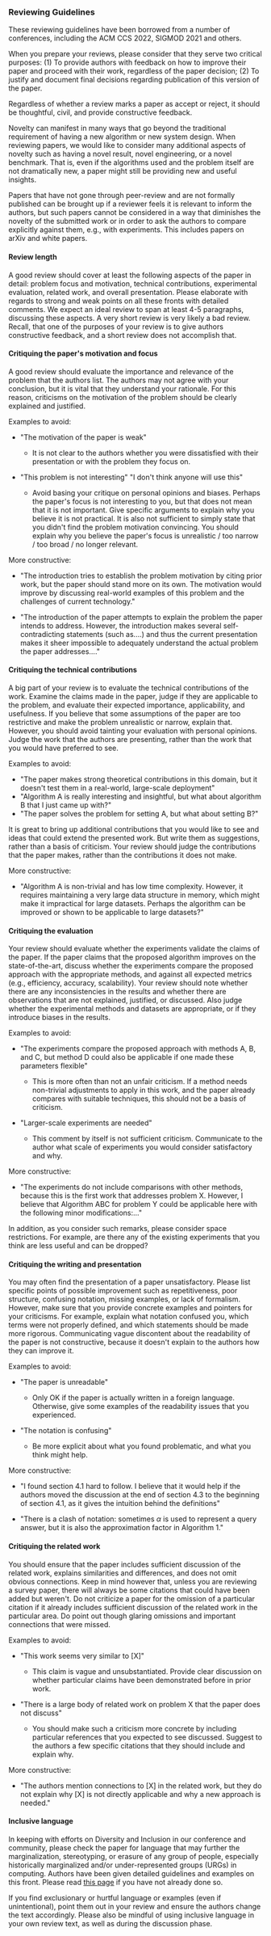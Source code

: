 ### Reviewing Guidelines

These reviewing guidelines have been borrowed from a number of conferences, including the ACM CCS 2022, SIGMOD 2021 and others.


When you prepare your reviews, please consider that they serve two critical purposes: 
(1) To provide authors with feedback on how to improve their paper and proceed with their work, regardless of the paper decision;
(2) To justify and document final decisions regarding publication of this version of the paper.

Regardless of whether a review marks a paper as accept or reject, it should be thoughtful, civil, and provide constructive feedback. 

Novelty can manifest in many ways that go beyond the traditional requirement of having a new algorithm or new system design. When reviewing papers, we would like to consider many additional aspects of novelty such as having a novel result, novel engineering, or a novel benchmark. That is, even if the algorithms used and the problem itself are not dramatically new, a paper might still be providing new and useful insights. 

Papers that have not gone through peer-review and are not formally published can be brought up if a reviewer feels it is relevant to inform the authors, but such papers cannot be considered in a way that diminishes the novelty of the submitted work or in order to ask the authors to compare explicitly against them, e.g., with experiments. This includes papers on arXiv and white papers.

#### Review length
A good review should cover at least the following aspects of the paper in detail: problem focus and motivation, technical contributions, experimental evaluation, related work, and overall presentation. Please elaborate with regards to strong and weak points on all these fronts with detailed comments. We expect an ideal review to span at least 4-5 paragraphs, discussing these aspects. A very short review is very likely a bad review. Recall, that one of the purposes of your review is to give authors constructive feedback, and a short review does not accomplish that.

#### Critiquing the paper's motivation and focus
A good review should evaluate the importance and relevance of the problem that the authors list. The authors may not agree with your conclusion, but it is vital that they understand your rationale. For this reason, criticisms on the motivation of the problem should be clearly explained and justified.

Examples to avoid: 

- "The motivation of the paper is weak"
  - It is not clear to the authors whether you were dissatisfied with their presentation or with the problem they focus on.

- "This problem is not interesting" "I don't think anyone will use this"
  - Avoid basing your critique on personal opinions and biases. Perhaps the paper's focus is not interesting to you, but that does not mean that it is not important. Give specific arguments to explain why you believe it is not practical. It is also not sufficient to simply state that you didn't find the problem motivation convincing. You should explain why you believe the paper's focus is unrealistic / too narrow / too broad / no longer relevant.

More constructive:

- "The introduction tries to establish the problem motivation by citing prior work, but the paper should stand more on its own. The motivation would improve by discussing real-world examples of this problem and the challenges of current technology."

- "The introduction of the paper attempts to explain the problem the paper intends to address. However, the introduction makes several self-contradicting statements (such as....) and thus the current presentation makes it sheer impossible to adequately understand the actual problem the paper addresses...."

#### Critiquing the technical contributions
A big part of your review is to evaluate the technical contributions of the work. Examine the claims made in the paper, judge if they are applicable to the problem, and evaluate their expected importance, applicability, and usefulness. If you believe that some assumptions of the paper are too restrictive and make the problem unrealistic or narrow, explain that. However, you should avoid tainting your evaluation with personal opinions. Judge the work that the authors are presenting, rather than the work that you would have preferred to see.

Examples to avoid: 

- "The paper makes strong theoretical contributions in this domain, but it doesn't test them in a real-world, large-scale deployment"
- "Algorithm A is really interesting and insightful, but what about algorithm B that I just came up with?" 
- "The paper solves the problem for setting A, but what about setting B?" 

It is great to bring up additional contributions that you would like to see and ideas that could extend the presented work. But write them as suggestions, rather than a basis of criticism. Your review should judge the contributions that the paper makes, rather than the contributions it does not make. 

More constructive:

- "Algorithm A is non-trivial and has low time complexity. However, it requires maintaining a very large data structure in memory, which might make it impractical for large datasets. Perhaps the algorithm can be improved or shown to be applicable to large datasets?"

 
#### Critiquing the evaluation
Your review should evaluate whether the experiments validate the claims of the paper. If the paper claims that the proposed algorithm improves on the state-of-the-art, discuss whether the experiments compare the proposed approach with the appropriate methods, and against all expected metrics (e.g., efficiency, accuracy, scalability). Your review should note whether there are any inconsistencies in the results and whether there are observations that are not explained, justified, or discussed. Also judge whether the experimental methods and datasets are appropriate, or if they introduce biases in the results.

Examples to avoid:

- "The experiments compare the proposed approach with methods A, B, and C, but method D could also be applicable if one made these parameters flexible" 
  - This is more often than not an unfair criticism. If a method needs non-trivial adjustments to apply in this work, and the paper already compares with suitable techniques, this should not be a basis of criticism.

- "Larger-scale experiments are needed" 
  - This comment by itself is not sufficient criticism. Communicate to the author what scale of experiments you would consider satisfactory and why.

More constructive:

- "The experiments do not include comparisons with other methods, because this is the first work that addresses problem X. However, I believe that Algorithm ABC for problem Y could be applicable here with the following minor modifications:..."

In addition, as you consider such remarks, please consider space restrictions. For example, are there any of the existing experiments that you think are less useful and can be dropped? 

#### Critiquing the writing and presentation
You may often find the presentation of a paper unsatisfactory. Please list specific points of possible improvement such as repetitiveness, poor structure, confusing notation, missing examples, or lack of formalism. However, make sure that you provide concrete examples and pointers for your criticisms. For example, explain what notation confused you, which terms were not properly defined, and which statements should be made more rigorous. Communicating vague discontent about the readability of the paper is not constructive, because it doesn't explain to the authors how they can improve it.

Examples to avoid:

- "The paper is unreadable"
  - Only OK if the paper is actually written in a foreign language. Otherwise, give some examples of the readability issues that you experienced.

- "The notation is confusing"
  - Be more explicit about what you found problematic, and what you think might help.

More constructive:

- "I found section 4.1 hard to follow. I believe that it would help if the authors moved the discussion at the end of section 4.3 to the beginning of section 4.1, as it gives the intuition behind the definitions"

- "There is a clash of notation: sometimes $\alpha$ is used to represent a query answer, but it is also the approximation factor in Algorithm 1."

#### Critiquing the related work
You should ensure that the paper includes sufficient discussion of the related work, explains similarities and differences, and does not omit obvious connections. Keep in mind however that, unless you are reviewing a survey paper, there will always be some citations that could have been added but weren't. Do not criticize a paper for the omission of a particular citation if it already includes sufficient discussion of the related work in the particular area. Do point out though glaring omissions and important connections that were missed.

Examples to avoid:

- "This work seems very similar to [X]"
  - This claim is vague and unsubstantiated. Provide clear discussion on whether particular claims have been demonstrated before in prior work.

- "There is a large body of related work on problem X that the paper does not discuss"
  - You should make such a criticism more concrete by including particular references that you expected to see discussed. Suggest to the authors a few specific citations that they should include and explain why.

More constructive:

- "The authors mention connections to [X] in the related work, but they do not explain why [X] is not directly applicable and why a new approach is needed."


#### Inclusive language
In keeping with efforts on Diversity and Inclusion in our conference and community, please check the paper for language that may further the marginalization, stereotyping, or erasure of any group of people, especially historically marginalized and/or under-represented groups (URGs) in computing. Authors have been given detailed guidelines and examples on this front. Please read [this page](https://www.sigsac.org/ccs/CCS2022/diversity-and-inclusion.html) if you have not already done so.

If you find exclusionary or hurtful language or examples (even if unintentional), point them out in your review and ensure the authors change the text accordingly. Please also be mindful of using inclusive language in your own review text, as well as during the discussion phase.
